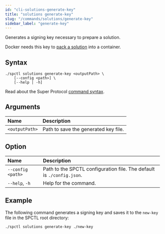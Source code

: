 ```yaml
---
id: "cli-solutions-generate-key"
title: "solutions generate-key"
slug: "/commands/solutions/generate-key"
sidebar_label: "generate-key"
---
```


Generates a signing key necessary to prepare a solution.

Docker needs this key to [pack a solution](/cli/commands/solutions/prepare) into a container.

## Syntax

```
./spctl solutions generate-key <outputPath> \
    [--config <path>] \
    [--help | -h]
```

Read about the Super Protocol [command syntax](/cli/commands#command-syntax).

## Arguments

| **Name** | **Description** |
| :- | :- |
| `<outputPath>` | Path to save the generated key file. |

## Option

| **Name** | **Description** |
| :- | :- |
| `--config <path>` | Path to the SPCTL configuration file. The default is `./config.json`. |
| `--help`, `-h` | Help for the command. |

## Example

The following command generates a signing key and saves it to the `new-key` file in the SPCTL root directory:

```
./spctl solutions generate-key ./new-key
```